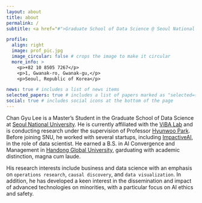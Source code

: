 ```yaml
---
layout: about
title: about
permalink: /
subtitle: <a href="#">Graduate School of Data Science @ Seoul National University</a>.

profile:
  align: right
  image: prof_pic.jpg
  image_circular: false # crops the image to make it circular
  more_info: >
    <p>+82 10 8505 7267</p>
    <p>1, Gwanak-ro, Gwanak-gu,</p>
    <p>Seoul, Republic of Korea</p>

news: true # includes a list of news items
selected_papers: true # includes a list of papers marked as "selected={true}"
social: true # includes social icons at the bottom of the page
---
```


Chan Gyu Lee is a Master’s Student in the Graduate School of Data Science at [Seoul National University](https://en.snu.ac.kr). He is currently affiliated with the [ViBA Lab](https://www.snu-viba.com) and is conducting research under the supervision of Professor [Hyunwoo Park](https://hyunwoopark.com). Before joining SNU, he worked with several startups, including [ImpactiveAI](http://en.impactive-ai.com), in the role of data scientist. He earned a B.S. in AI Convergence and Management in [Handong Global University](https://www.handong.edu/eng), garduating with academic distinction, magna cum laude.

His research interests include business and data science with an emphasis on `operations research`, `causal discovery`, and `data visualization`. In addition, he has developed a keen interest in the dissemination and impact of advanced technologies on minorities, with a particular focus on AI ethics and safety.